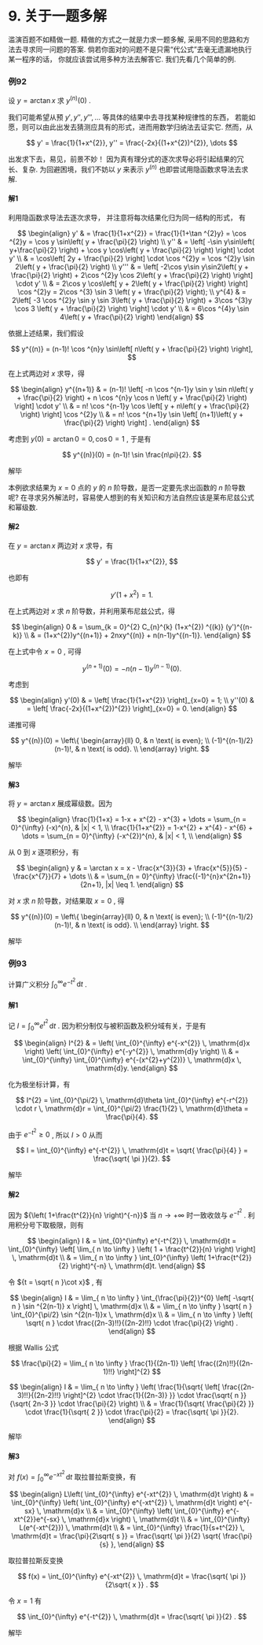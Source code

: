 # 9. 关于一题多解

滥演百题不如精做一题.
精做的方式之一就是力求一题多解,
采用不同的思路和方法去寻求同一问题的答案.
倘若你面对的问题不是只需“代公式”去毫无遗漏地执行某一程序的话，
你就应该尝试用多种方法去解答它.
我们先看几个简单的例.

### 例92
设 ${y=\arctan x}$ 求 ${y^{(n)}(0)}$ .

我们可能希望从预 ${y', y'', y''', \dots}$ 等具体的结果中去寻找某种规律性的东西，
若能如愿，则可以由此出发去猜测应具有的形式，进而用数学归纳法去证实它.
然而，从

$$
y' = \frac{1}{1+x^{2}},
y'' = \frac{-2x}{(1+x^{2})^{2}}, \dots
$$

出发求下去，易见，前景不妙！
因为真有理分式的逐次求导必将引起结果的冗长、复杂.
为回避困境，我们不妨以 ${y}$ 来表示 ${y^{(n)}}$ 也即尝试用隐函数求导法去求解.

#### 解1

利用隐函数求导法去逐次求导，
并注意将每次结果化归为同一结构的形式，
有

$$
\begin{align}
y' & = \frac{1}{1+x^{2}} = \frac{1}{1+\tan ^{2}y} = \cos ^{2}y = \cos y \sin\left( y + \frac{\pi}{2} \right) \\
y'' & = \left[ -\sin y\sin\left( y+\frac{\pi}{2} \right) + \cos y \cos\left( y + \frac{\pi}{2} \right) \right] \cdot y'  \\
  & = \cos\left[ 2y + \frac{\pi}{2} \right] \cdot \cos ^{2}y = \cos ^{2}y \sin 2\left( y + \frac{\pi}{2} \right) \\
y''' & = \left[ -2\cos y\sin y\sin2\left( y + \frac{\pi}{2} \right) + 2\cos ^{2}y \cos 2\left( y + \frac{\pi}{2} \right) \right] \cdot y' \\
  & = 2\cos y \cos\left[ y + 2\left( y + \frac{\pi}{2} \right) \right] \cos ^{2}y = 2\cos ^{3} \sin 3 \left( y + \frac{\pi}{2} \right); \\
y^{4} & = 2\left[ -3 \cos ^{2}y \sin y \sin 3\left( y + \frac{\pi}{2} \right) + 3\cos ^{3}y \cos 3 \left( y + \frac{\pi}{2} \right) \right] \cdot y' \\
  & = 6\cos ^{4}y \sin 4\left( y + \frac{\pi}{2} \right)
\end{align}
$$

依据上述结果，我们假设

$$
y^{(n)} = (n-1)! \cos ^{n}y \sin\left[ n\left( y + \frac{\pi}{2} \right) \right],
$$

在上式两边对 ${x}$ 求导，得

$$
\begin{align}
y^{(n+1)} & = (n-1)! \left[ -n \cos ^{n-1}y \sin y \sin n\left( y + \frac{\pi}{2} \right) + n \cos ^{n}y \cos n \left( y + \frac{\pi}{2} \right) \right] \cdot y' \\
  & = n! \cos ^{n-1}y \cos \left[ y + n\left( y + \frac{\pi}{2} \right) \right] \cos ^{2}y \\
  & = n! \cos ^{n+1}y \sin \left[ (n+1)\left( y + \frac{\pi}{2} \right) \right] .
\end{align}
$$

考虑到 ${y(0) = \arctan 0 = 0, \cos 0 = 1}$ ,
于是有

$$
y^{(n)}(0) = (n-1)! \sin \frac{n\pi}{2}.
$$

解毕

本例欲求结果为 ${x=0}$ 点的 ${y}$ 的 ${n}$ 阶导数，是否一定要先求出函数的 ${n}$ 阶导数呢?
在寻求另外解法时，容易使人想到的有关知识和方法自然应该是莱布尼兹公式和幂级数. 

#### 解2
在 ${y = \arctan x}$ 两边对 ${x}$ 求导，有

$$
y' = \frac{1}{1+x^{2}},
$$

也即有

$$
y'(1+x^{2}) = 1.
$$

在上式两边对 ${x}$ 求 ${n}$ 阶导数，并利用莱布尼兹公式，得

$$
\begin{align}
0 & = \sum_{k = 0}^{2} C_{n}^{k} (1+x^{2}) ^{(k)} (y')^{(n-k)} \\
  & = (1+x^{2})y^{(n+1)} + 2nxy^{(n)} + n(n-1)y^{(n-1)}.
\end{align}
$$

在上式中令 ${x=0}$ , 可得

$$
y^{(n+1)}(0) = -n(n-1)y^{(n-1)}(0).
$$

考虑到

$$
\begin{align}
y'(0) & = \left[ \frac{1}{1+x^{2}} \right]_{x=0} = 1; \\
y''(0) & = \left[ \frac{-2x}{(1+x^{2})^{2}} \right]_{x=0} = 0.
\end{align}
$$

递推可得

$$
y^{(n)}(0) = 
\left\{ 
\begin{array}{ll}
0, & n \text{ is even}; \\
(-1)^{(n-1)/2} (n-1)!, & n \text{ is odd}. \\
\end{array}
\right. 
$$

解毕

#### 解3
将 ${y=\arctan x}$ 展成幂级数。因为

$$
\begin{align}
\frac{1}{1+x} = 1-x + x^{2} - x^{3} + \dots = \sum_{n = 0}^{\infty} (-x)^{n}, & |x| < 1, \\
\frac{1}{1+x^{2}} = 1-x^{2} + x^{4} - x^{6} + \dots = \sum_{n = 0}^{\infty} (-x^{2})^{n}, & |x| < 1, \\
\end{align}
$$

从 ${0}$ 到 ${x}$ 逐项积分，有

$$
\begin{align}
y & = \arctan x = x - \frac{x^{3}}{3} + \frac{x^{5}}{5} - \frac{x^{7}}{7} + \dots \\
  & = \sum_{n = 0}^{\infty} \frac{(-1)^{n}x^{2n+1}}{2n+1}, |x| \leq 1.
\end{align}
$$

对 ${x}$ 求 ${n}$ 阶导数，对结果取 ${x=0}$ , 得

$$
y^{(n)}(0) = 
\left\{ 
\begin{array}{ll}
0, & n \text{ is even}; \\
(-1)^{(n-1)/2} (n-1)!, & n \text{ is odd}. \\
\end{array}
\right. 
$$

解毕

### 例93
计算广义积分 ${\int_{0}^{\infty} e^{-t^{2}} \, \mathrm{d}t}$ .

#### 解1
记 ${I = \int_{0}^{\infty} e^{t^{2}} \, \mathrm{d}t}$ .
因为积分制仅与被积函数及积分域有关，于是有

$$
\begin{align}
I^{2} & = \left( \int_{0}^{\infty} e^{-x^{2}} \, \mathrm{d}x \right) \left( \int_{0}^{\infty} e^{-y^{2}} \, \mathrm{d}y \right)  \\
  & = \int_{0}^{\infty} \int_{0}^{\infty} e^{-(x^{2}+y^{2})} \, \mathrm{d}x  \, \mathrm{d}y. 
\end{align}
$$

化为极坐标计算，有

$$
I^{2} = \int_{0}^{\pi/2}  \, \mathrm{d}\theta \int_{0}^{\infty} e^{-r^{2}} \cdot r \, \mathrm{d}r
= \int_{0}^{\pi/2} \frac{1}{2} \, \mathrm{d}\theta = \frac{\pi}{4}.
$$

由于 ${e^{-t^{2}}\geq 0}$ , 所以  ${I>0}$ 
从而

$$
I = \int_{0}^{\infty} e^{-t^{2}} \, \mathrm{d}t = \sqrt{ \frac{\pi}{4} } = \frac{\sqrt{ \pi }}{2}.
$$

解毕

#### 解2
因为 ${\left( 1+\frac{t^{2}}{n} \right)^{-n}}$ 当 ${n \to +\infty}$ 时一致收敛与 ${e^{-t^{2}}}$ .
利用积分号下取极限，则有

$$
\begin{align}
I & = \int_{0}^{\infty} e^{-t^{2}} \, \mathrm{d}t = \int_{0}^{\infty} \left[ \lim_{ n \to \infty } \left( 1 + \frac{t^{2}}{n} \right) \right] \, \mathrm{d}t  \\
  & = \lim_{ n \to \infty } \int_{0}^{\infty} \left( 1+\frac{t^{2}}{2} \right)^{-n} \, \mathrm{d}t. 
\end{align}
$$

令 ${t = \sqrt{ n }\cot x}$ , 有

$$
\begin{align}
I & = \lim_{ n \to \infty } \int_{\frac{\pi}{2}}^{0} \left[ -\sqrt{ n } \sin ^{2(n-1)} x \right]  \, \mathrm{d}x  \\
  & = \lim_{ n \to \infty } \sqrt{ n } \int_{0}^{\pi/2} \sin ^{2(n-1)}x \, \mathrm{d}x  \\
  & = \lim_{ n \to \infty } \left( \sqrt{ n } \cdot \frac{(2n-3)!!}{(2n-2)!!} \cdot \frac{\pi}{2} \right) .
\end{align}
$$

根据 Wallis 公式

$$
\frac{\pi}{2} = \lim_{ n \to \infty } \frac{1}{(2n-1)} \left[ \frac{(2n)!!}{(2n-1)!!} \right]^{2}
$$

$$
\begin{align}
I & = \lim_{ n \to \infty } \left( \frac{1}{\sqrt{ \left[ \frac{(2n-3)!!}{(2n-2)!!} \right]^{2} \cdot \frac{1}{(2n-3)} }} \cdot \frac{\sqrt{ n }}{\sqrt{ 2n-3 }} \cdot \frac{\pi}{2} \right)  \\
  & = \frac{1}{\sqrt{ \frac{\pi}{2} }} \cdot \frac{1}{\sqrt{ 2 }} \cdot \frac{\pi}{2} = \frac{\sqrt{ \pi }}{2}.
\end{align}
$$

解毕

#### 解3
对 ${f(x) = \int_{0}^{\infty} e^{-xt^{2}} \, \mathrm{d}t}$ 取拉普拉斯变换，有

$$
\begin{align}
L\left( \int_{0}^{\infty} e^{-xt^{2}} \, \mathrm{d}t  \right) & = \int_{0}^{\infty} \left( \int_{0}^{\infty} e^{-xt^{2}} \, \mathrm{d}t  \right) e^{-sx} \, \mathrm{d}x  \\
  & = \int_{0}^{\infty} \left( \int_{0}^{\infty} e^{-xt^{2}}e^{-sx} \, \mathrm{d}x  \right) \, \mathrm{d}t  \\
  & = \int_{0}^{\infty} L(e^{-xt^{2}}) \, \mathrm{d}t  \\
  & = \int_{0}^{\infty} \frac{1}{s+t^{2}} \, \mathrm{d}t = \frac{\pi}{2\sqrt{ s }} = \frac{\sqrt{ \pi }}{2} \sqrt{ \frac{\pi}{s} },
\end{align}
$$

取拉普拉斯反变换

$$
f(x) = \int_{0}^{\infty} e^{-xt^{2}} \, \mathrm{d}t = \frac{\sqrt{ \pi }}{2\sqrt{ x }} .
$$

令 ${x=1}$ 有

$$
\int_{0}^{\infty} e^{-t^{2}} \, \mathrm{d}t = \frac{\sqrt{ \pi }}{2} .
$$

解毕
